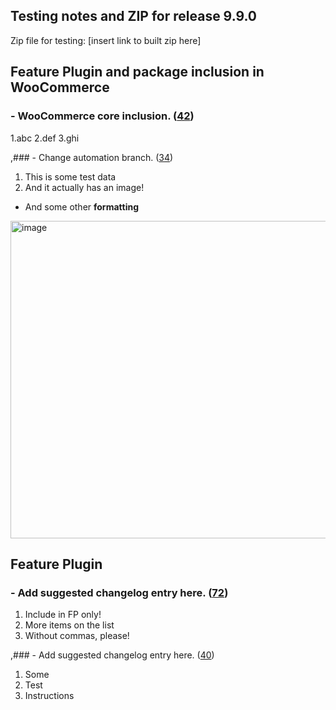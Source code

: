 ## Testing notes and ZIP for release 9.9.0

Zip file for testing: [insert link to built zip here]

## Feature Plugin and package inclusion in WooCommerce

### - WooCommerce core inclusion. ([42](https://github.com/opr/woocommerce-gutenberg-products-block/pull/42))

1.abc
2.def
3.ghi

,### - Change automation branch. ([34](https://github.com/opr/woocommerce-gutenberg-products-block/pull/34))

1. This is some test data
2. And it actually has an image!

- And some other **formatting**
<img width="508" alt="image" src="https://user-images.githubusercontent.com/5656702/168291618-8ad0f673-0a21-4f8e-8797-25eb99e2d3e4.png">


## Feature Plugin

### - Add suggested changelog entry here. ([72](https://github.com/opr/woocommerce-gutenberg-products-block/pull/72))

1. Include in FP only!
2. More items on the list
3. Without commas, please!

,### - Add suggested changelog entry here. ([40](https://github.com/opr/woocommerce-gutenberg-products-block/pull/40))

1. Some
2. Test
3. Instructions


